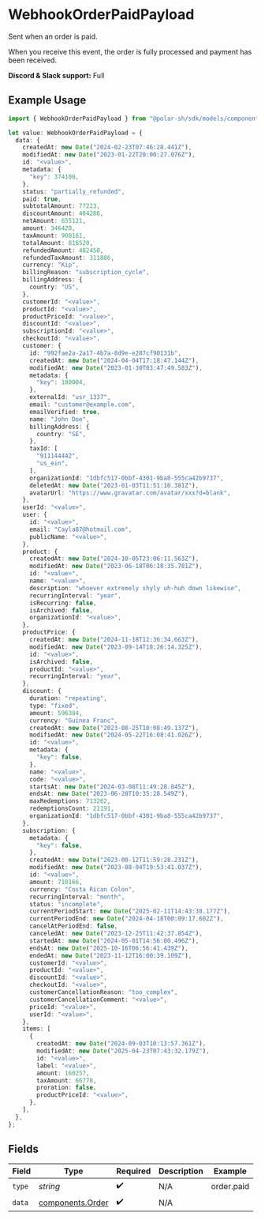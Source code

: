 # WebhookOrderPaidPayload

Sent when an order is paid.

When you receive this event, the order is fully processed and payment has been received.

**Discord & Slack support:** Full

## Example Usage

```typescript
import { WebhookOrderPaidPayload } from "@polar-sh/sdk/models/components/webhookorderpaidpayload.js";

let value: WebhookOrderPaidPayload = {
  data: {
    createdAt: new Date("2024-02-23T07:46:28.441Z"),
    modifiedAt: new Date("2023-01-22T20:00:27.076Z"),
    id: "<value>",
    metadata: {
      "key": 374100,
    },
    status: "partially_refunded",
    paid: true,
    subtotalAmount: 77223,
    discountAmount: 484286,
    netAmount: 655121,
    amount: 346420,
    taxAmount: 908161,
    totalAmount: 816520,
    refundedAmount: 402450,
    refundedTaxAmount: 311886,
    currency: "Kip",
    billingReason: "subscription_cycle",
    billingAddress: {
      country: "US",
    },
    customerId: "<value>",
    productId: "<value>",
    productPriceId: "<value>",
    discountId: "<value>",
    subscriptionId: "<value>",
    checkoutId: "<value>",
    customer: {
      id: "992fae2a-2a17-4b7a-8d9e-e287cf90131b",
      createdAt: new Date("2024-04-04T17:18:47.144Z"),
      modifiedAt: new Date("2023-01-30T03:47:49.583Z"),
      metadata: {
        "key": 180004,
      },
      externalId: "usr_1337",
      email: "customer@example.com",
      emailVerified: true,
      name: "John Doe",
      billingAddress: {
        country: "SE",
      },
      taxId: [
        "911144442",
        "us_ein",
      ],
      organizationId: "1dbfc517-0bbf-4301-9ba8-555ca42b9737",
      deletedAt: new Date("2023-01-03T11:51:10.381Z"),
      avatarUrl: "https://www.gravatar.com/avatar/xxx?d=blank",
    },
    userId: "<value>",
    user: {
      id: "<value>",
      email: "Cayla87@hotmail.com",
      publicName: "<value>",
    },
    product: {
      createdAt: new Date("2024-10-05T23:06:11.563Z"),
      modifiedAt: new Date("2023-06-18T06:18:35.781Z"),
      id: "<value>",
      name: "<value>",
      description: "whoever extremely shyly uh-huh down likewise",
      recurringInterval: "year",
      isRecurring: false,
      isArchived: false,
      organizationId: "<value>",
    },
    productPrice: {
      createdAt: new Date("2024-11-18T12:36:34.663Z"),
      modifiedAt: new Date("2023-09-14T18:26:14.325Z"),
      id: "<value>",
      isArchived: false,
      productId: "<value>",
      recurringInterval: "year",
    },
    discount: {
      duration: "repeating",
      type: "fixed",
      amount: 596384,
      currency: "Guinea Franc",
      createdAt: new Date("2023-08-25T10:08:49.137Z"),
      modifiedAt: new Date("2024-05-22T16:08:41.026Z"),
      id: "<value>",
      metadata: {
        "key": false,
      },
      name: "<value>",
      code: "<value>",
      startsAt: new Date("2024-03-08T11:49:28.845Z"),
      endsAt: new Date("2023-06-28T10:35:28.549Z"),
      maxRedemptions: 713262,
      redemptionsCount: 21191,
      organizationId: "1dbfc517-0bbf-4301-9ba8-555ca42b9737",
    },
    subscription: {
      metadata: {
        "key": false,
      },
      createdAt: new Date("2023-08-12T11:59:28.231Z"),
      modifiedAt: new Date("2023-08-04T19:53:41.037Z"),
      id: "<value>",
      amount: 710166,
      currency: "Costa Rican Colon",
      recurringInterval: "month",
      status: "incomplete",
      currentPeriodStart: new Date("2025-02-11T14:43:38.177Z"),
      currentPeriodEnd: new Date("2024-04-18T00:09:17.602Z"),
      cancelAtPeriodEnd: false,
      canceledAt: new Date("2023-12-25T11:42:37.854Z"),
      startedAt: new Date("2024-05-01T14:56:00.496Z"),
      endsAt: new Date("2025-10-16T06:56:41.439Z"),
      endedAt: new Date("2023-11-12T16:00:39.109Z"),
      customerId: "<value>",
      productId: "<value>",
      discountId: "<value>",
      checkoutId: "<value>",
      customerCancellationReason: "too_complex",
      customerCancellationComment: "<value>",
      priceId: "<value>",
      userId: "<value>",
    },
    items: [
      {
        createdAt: new Date("2024-09-03T10:13:57.361Z"),
        modifiedAt: new Date("2025-04-23T07:43:32.179Z"),
        id: "<value>",
        label: "<value>",
        amount: 160257,
        taxAmount: 66778,
        proration: false,
        productPriceId: "<value>",
      },
    ],
  },
};
```

## Fields

| Field                                                | Type                                                 | Required                                             | Description                                          | Example                                              |
| ---------------------------------------------------- | ---------------------------------------------------- | ---------------------------------------------------- | ---------------------------------------------------- | ---------------------------------------------------- |
| `type`                                               | *string*                                             | :heavy_check_mark:                                   | N/A                                                  | order.paid                                           |
| `data`                                               | [components.Order](../../models/components/order.md) | :heavy_check_mark:                                   | N/A                                                  |                                                      |